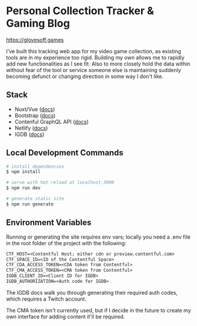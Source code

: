 # Personal Collection Tracker & Gaming Blog

https://glovesoff.games

I've built this tracking web app for my video game collection, as existing tools are in my experience too rigid. Building my own allows me to rapidly add new functionalities as I see fit. Also to more closely hold the data within without fear of the tool or service someone else is maintaining suddenly becoming defunct or changing direction in some way I don't like.

## Stack

- Nuxt/Vue ([docs](https://nuxtjs.org))
- Bootstrap ([docs](https://bootstrap-vue.org/docs))
- Contenful GraphQL API ([docs](https://www.contentful.com/developers/docs/references/graphql/))
- Netlify ([docs](https://docs.netlify.com/))
- IGDB ([docs](https://api-docs.igdb.com/#about))

## Local Development Commands

```bash
# install dependencies
$ npm install

# serve with hot reload at localhost:3000
$ npm run dev

# generate static site
$ npm run generate
```

## Environment Variables

Running or generating the site requires env vars; locally you need a .env file in the root folder of the project with the following:

```txt
CTF_HOST=<Contentful Host; either cdn or preview.contentful.com>
CTF_SPACE_ID=<ID of the Contentful Space>
CTF_CDA_ACCESS_TOKEN=<CDA token from Contentful>
CTF_CMA_ACCESS_TOKEN=<CMA token from Contentful>
IGDB_CLIENT_ID=<Client ID for IGDB>
IGDB_AUTHORIZATION=<Auth code for IGDB>
```

The IGDB docs walk you through generating their required auth codes, which requires a Twitch account.

The CMA token isn't currently used, but if I decide in the future to create my own interface for adding content it'll be required.

